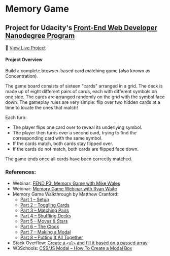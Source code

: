 # Memory Game

## Project for Udacity's [Front-End Web Developer Nanodegree Program](https://www.udacity.com/course/front-end-web-developer-nanodegree--nd001)

:link: [View Live Project](https://psittacine.github.io/memory-game/)

#### Project Overview
Build a complete browser-based card matching game (also known as Concentration).

The game board consists of sixteen "cards" arranged in a grid. The deck is made up of eight different pairs of cards, each with different symbols on one side. The cards are arranged randomly on the grid with the symbol face down. The gameplay rules are very simple: flip over two hidden cards at a time to locate the ones that match!

Each turn:

* The player flips one card over to reveal its underlying symbol.
* The player then turns over a second card, trying to find the corresponding card with the same symbol.
* If the cards match, both cards stay flipped over.
* If the cards do not match, both cards are flipped face down.

The game ends once all cards have been correctly matched.


### References:

* Webinar: [FEND P3: Memory Game with Mike Wales](https://www.youtube.com/watch?v=_rUH-sEs68Y)
* Webinar: [Memory Game Webinar with Ryan Waite](https://www.youtube.com/watch?v=oECVwum-7Zc)
* Memory Game Walkthrough by Matthew Cranford:
    * [Part 1 – Setup](https://matthewcranford.com/memory-game-walkthrough-part-1-setup/)
    * [Part 2 – Toggling Cards](https://matthewcranford.com/memory-game-walkthrough-part-2-toggling-cards/)
    * [Part 3 – Matching Pairs](https://matthewcranford.com/memory-game-walkthrough-part-3-matching-pairs/)
    * [Part 4 – Shuffling Decks](https://matthewcranford.com/memory-game-walkthrough-part-4-shuffling-decks/)
    * [Part 5 – Moves & Stars](https://matthewcranford.com/memory-game-walkthrough-part-5-moves-stars/)
    * [Part 6 – The Clock](https://matthewcranford.com/memory-game-walkthrough-part-6-the-clock/)
    * [Part 7 – Making a Modal](https://matthewcranford.com/memory-game-walkthrough-part-7-making-a-modal/)
    * [Part 8 – Putting It All Together](https://matthewcranford.com/memory-game-walkthrough-part-8-putting-it-all-together/)
* Stack Overflow: [Create a `<ul>` and fill it based on a passed array](https://stackoverflow.com/questions/11128700/create-a-ul-and-fill-it-based-on-a-passed-array/11128791#)
* W3Schools:  [CSS/JS Modal – How To Create a Modal Box](https://www.w3schools.com/howto/howto_css_modals.asp)
